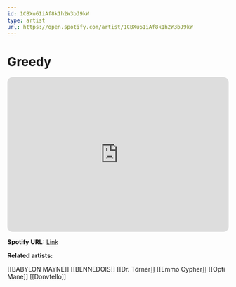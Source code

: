 ```yaml
---
id: 1CBXu61iAf8k1h2W3bJ9kW
type: artist
url: https://open.spotify.com/artist/1CBXu61iAf8k1h2W3bJ9kW
---
```

# Greedy

<iframe style="border-radius:12px" src="https://open.spotify.com/embed/artist/1CBXu61iAf8k1h2W3bJ9kW" width="100%" height="352" frameBorder="0" allowfullscreen="" allow="autoplay; clipboard-write; encrypted-media; fullscreen; picture-in-picture" loading="lazy"></iframe>

**Spotify URL:** [Link](https://open.spotify.com/artist/1CBXu61iAf8k1h2W3bJ9kW)

**Related artists:**

[[BABYLON MAYNE]]
[[BENNEDOIS]]
[[Dr. Törner]]
[[Emmo Cypher]]
[[Opti Mane]]
[[Donvtello]]
